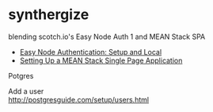 synthergize
===========

blending scotch.io's Easy Node Auth 1 and MEAN Stack SPA
- [Easy Node Authentication: Setup and Local](http://scotch.io/tutorials/javascript/easy-node-authentication-setup-and-local)
- [Setting Up a MEAN Stack Single Page Application](http://scotch.io/bar-talk/setting-up-a-mean-stack-single-page-application)

Potgres  
  
Add a user  
http://postgresguide.com/setup/users.html
